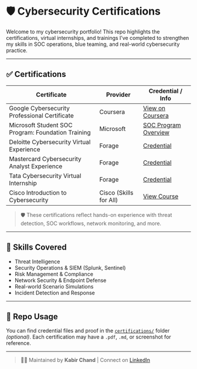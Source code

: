 # 🛡️ Cybersecurity Certifications

Welcome to my cybersecurity portfolio! This repo highlights the certifications, virtual internships, and trainings I’ve completed to strengthen my skills in SOC operations, blue teaming, and real-world cybersecurity practice.

---

## ✅ Certifications

| Certificate                                              | Provider                | Credential / Info                           |
|----------------------------------------------------------|-------------------------|---------------------------------------------|
| Google Cybersecurity Professional Certificate            | Coursera                | [View on Coursera](https://coursera.org)    |
| Microsoft Student SOC Program: Foundation Training       | Microsoft               | [SOC Program Overview](https://learn.microsoft.com) |
| Deloitte Cybersecurity Virtual Experience                | Forage                  | [Credential](https://forage.link)           |
| Mastercard Cybersecurity Analyst Experience              | Forage                  | [Credential](https://forage.link)           |
| Tata Cybersecurity Virtual Internship                    | Forage                  | [Credential](https://forage.link)           |
| Cisco Introduction to Cybersecurity                      | Cisco (Skills for All)  | [View Course](https://skillsforall.com)     |

> 🛡️ These certifications reflect hands-on experience with threat detection, SOC workflows, network monitoring, and more.

---

## 🎯 Skills Covered

- Threat Intelligence  
- Security Operations & SIEM (Splunk, Sentinel)  
- Risk Management & Compliance  
- Network Security & Endpoint Defense  
- Real-world Scenario Simulations  
- Incident Detection and Response

---

## 📁 Repo Usage

You can find credential files and proof in the [`certifications/`](./certifications/) folder *(optional)*. Each certification may have a `.pdf`, `.md`, or screenshot for reference.

---

> 👨‍💻 Maintained by **Kabir Chand** | Connect on [LinkedIn](https://www.linkedin.com)

